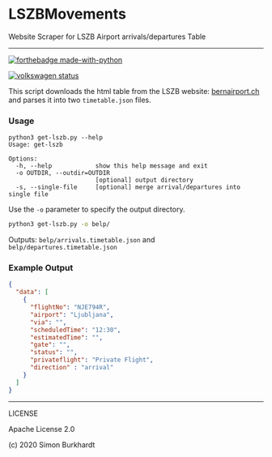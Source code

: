 # LSZBMovements
Website Scraper for LSZB Airport arrivals/departures Table

---

[![forthebadge made-with-python](http://ForTheBadge.com/images/badges/made-with-python.svg)](https://www.python.org/)

[![volkswagen status](https://auchenberg.github.io/volkswagen/volkswargen_ci.svg?v=1)](https://github.com/auchenberg/volkswagen)

This script downloads the html table from the LSZB website: [bernairport.ch](https://www.bernairport.ch/en/) and parses it into two `timetable.json` files.


### Usage

```
python3 get-lszb.py --help
Usage: get-lszb

Options:
  -h, --help            show this help message and exit
  -o OUTDIR, --outdir=OUTDIR
                        [optional] output directory
  -s, --single-file     [optional] merge arrival/departures into single file
```

Use the `-o` parameter to specify the output directory.

```bash
python3 get-lszb.py -o belp/
```

Outputs: `belp/arrivals.timetable.json` and `belp/departures.timetable.json` 

### Example Output

```json
{
  "data": [
    {
      "flightNo": "NJE794R",
      "airport": "Ljubljana",
      "via": "",
      "scheduledTime": "12:30",
      "estimatedTime": "",
      "gate": "",
      "status": "",
      "privateflight": "Private Flight",
      "direction" : "arrival"
    }
  ]
}
```

---

LICENSE

Apache License 2.0

(c) 2020 Simon Burkhardt



